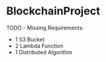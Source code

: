 # BlockchainProject

TODO - Missing Requirements:
* 1 S3 Bucket
* 2 Lambda Function
* 1 Distributed Algorithm 
